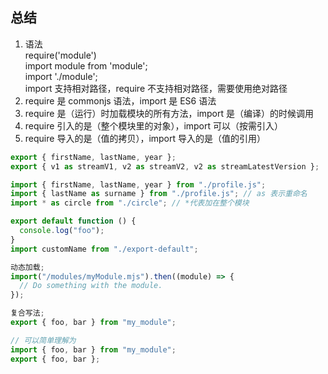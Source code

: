 ## 总结

1. 语法  
   require('module')  
   import module from 'module';  
   import './module';  
   import 支持相对路径，require 不支持相对路径，需要使用绝对路径
2. require 是 commonjs 语法，import 是 ES6 语法
3. require 是（运行）时加载模块的所有方法，import 是（编译）的时候调用
4. require 引入的是（整个模块里的对象），import 可以（按需引入）
5. require 导入的是（值的拷贝），import 导入的是（值的引用）

```javascript
export { firstName, lastName, year };
export { v1 as streamV1, v2 as streamV2, v2 as streamLatestVersion };

import { firstName, lastName, year } from "./profile.js";
import { lastName as surname } from "./profile.js"; // as 表示重命名
import * as circle from "./circle"; // *代表加在整个模块

export default function () {
  console.log("foo");
}
import customName from "./export-default";

动态加载;
import("/modules/myModule.mjs").then((module) => {
  // Do something with the module.
});

复合写法;
export { foo, bar } from "my_module";

// 可以简单理解为
import { foo, bar } from "my_module";
export { foo, bar };
```

